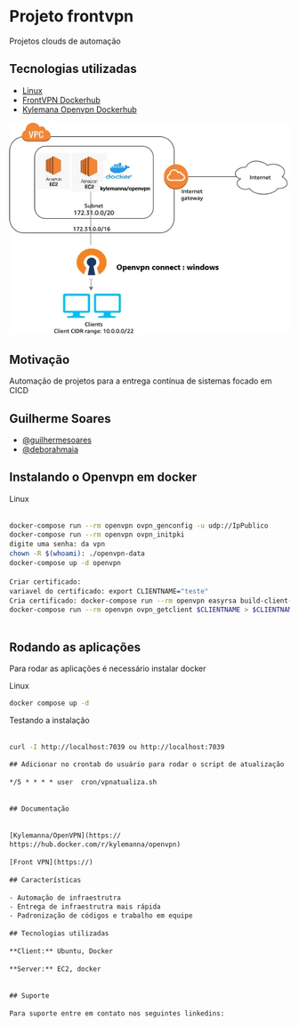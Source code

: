 # Projeto frontvpn

Projetos clouds de automação


## Tecnologias utilizadas

 - [Linux]()
 - [FrontVPN Dockerhub]()
 - [ Kylemana Openvpn Dockerhub](https://hub.docker.com/r/kylemanna/openvpn)

 ![VPN](vpn.webp)


## Motivação

Automação de projetos para a entrega contínua de sistemas focado em CICD

## Guilherme Soares

- [@guilhermesoares](https://www.github.com/guilhermesgit)
- [@deborahmaia](https://www.github.com/)

## Instalando o Openvpn em docker

Linux
```bash

docker-compose run --rm openvpn ovpn_genconfig -u udp://IpPublico
docker-compose run --rm openvpn ovpn_initpki
digite uma senha: da vpn
chown -R $(whoami): ./openvpn-data
docker-compose up -d openvpn

Criar certificado:
variavel do certificado: export CLIENTNAME="teste"
Cria certificado: docker-compose run --rm openvpn easyrsa build-client-full $CLIENTNAME nopass
docker-compose run --rm openvpn ovpn_getclient $CLIENTNAME > $CLIENTNAME.ovpn



```
## Rodando as aplicações

Para rodar as aplicações é necessário instalar docker

Linux
```bash
docker compose up -d
```
Testando a instalação
```bash

curl -I http://localhost:7039 ou http://localhost:7039
```

```
## Adicionar no crontab do usuário para rodar o script de atualização

*/5 * * * * user  cron/vpnatualiza.sh


## Documentação


[Kylemanna/OpenVPN](https:// https://hub.docker.com/r/kylemanna/openvpn)

[Front VPN](https://)

## Características

- Automação de infraestrutra
- Entrega de infraestrutra mais rápida
- Padronização de códigos e trabalho em equipe

## Tecnologias utilizadas

**Client:** Ubuntu, Docker

**Server:** EC2, docker


## Suporte

Para suporte entre em contato nos seguintes linkedins: